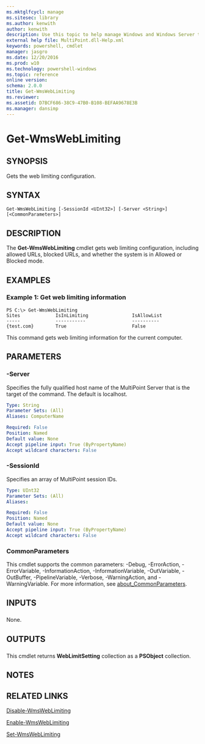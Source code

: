 ```yaml
---
ms.mktglfcycl: manage
ms.sitesec: library
ms.author: kenwith
author: kenwith
description: Use this topic to help manage Windows and Windows Server technologies with Windows PowerShell.
external help file: MultiPoint.dll-Help.xml
keywords: powershell, cmdlet
manager: jasgro
ms.date: 12/20/2016
ms.prod: w10
ms.technology: powershell-windows
ms.topic: reference
online version: 
schema: 2.0.0
title: Get-WmsWebLimiting
ms.reviewer:
ms.assetid: D7BCF686-38C9-47B0-B108-BEFAA9678E3B
ms.manager: dansimp
---
```


# Get-WmsWebLimiting

## SYNOPSIS
Gets the web limiting configuration.

## SYNTAX

```
Get-WmsWebLimiting [-SessionId <UInt32>] [-Server <String>] [<CommonParameters>]
```

## DESCRIPTION
The **Get-WmsWebLimiting** cmdlet gets web limiting configuration, including allowed URLs, blocked URLs, and whether the system is in Allowed or Blocked mode.

## EXAMPLES

### Example 1: Get web limiting information
```
PS C:\> Get-WmsWebLimiting
Sites             IsInLimiting                IsAllowList
-----             -----------                 ----------
{test.com}        True                        False
```

This command gets web limiting information for the current computer.


## PARAMETERS

### -Server
Specifies the fully qualified host name of the MultiPoint Server that is the target of the command.
The default is localhost.

```yaml
Type: String
Parameter Sets: (All)
Aliases: ComputerName

Required: False
Position: Named
Default value: None
Accept pipeline input: True (ByPropertyName)
Accept wildcard characters: False
```

### -SessionId
Specifies an array of MultiPoint session IDs.

```yaml
Type: UInt32
Parameter Sets: (All)
Aliases: 

Required: False
Position: Named
Default value: None
Accept pipeline input: True (ByPropertyName)
Accept wildcard characters: False
```

### CommonParameters
This cmdlet supports the common parameters: -Debug, -ErrorAction, -ErrorVariable, -InformationAction, -InformationVariable, -OutVariable, -OutBuffer, -PipelineVariable, -Verbose, -WarningAction, and -WarningVariable. For more information, see [about_CommonParameters](http://go.microsoft.com/fwlink/?LinkID=113216).

## INPUTS

###  
None.

## OUTPUTS

###  
This cmdlet returns **WebLimitSetting** collection as a **PSObject** collection.

## NOTES

## RELATED LINKS

[Disable-WmsWebLimiting](./Disable-WmsWebLimiting.md)

[Enable-WmsWebLimiting](./Enable-WmsWebLimiting.md)

[Set-WmsWebLimiting](./Set-WmsWebLimiting.md)

